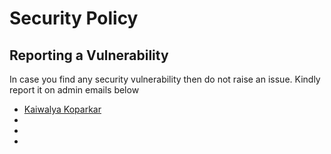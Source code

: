 # Security Policy

## Reporting a Vulnerability

In case you find any security vulnerability then do not raise an issue. Kindly report it on admin emails below
- [Kaiwalya Koparkar](mailto:kaiwalyakoparkar@gmail.com)
- [](mailto:)
- [](mailto:)
- [](mailto:)
